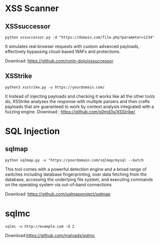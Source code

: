 # XSS Scanner
## XSSsuccessor 
```   
python xssuccessor.py -d "https://domain.com/file.php?parameter=1234"

```
 It simulates real browser requests with custom advanced payloads, effectively bypassing cloud-based WAFs and protections.
 
Download: https://github.com/ronin-dojo/xssuccessor 

## XSStrike
```
python3 xsstrike.py -u https://yourdomain.com/
```
It Instead of injecting payloads and checking it works like all the other tools do, XSStrike analyses the response with multiple parsers and then crafts payloads that are guaranteed to work by context analysis integrated with a fuzzing engine .Download : https://github.com/s0md3v/XSStrike/

# SQL Injection
## sqlmap

```
python sqlmap.py -u "https://yourdomain.com/sqlmap/mysql --batch
```
This tool comes with a powerful detection engine and a broad range of switches including database fingerprinting, over data fetching from the database, accessing the underlying file system, and executing commands on the operating system via out-of-band connections

Download: https://github.com/sqlmapproject/sqlmap

# sqlmc
```
sqlmc -u http://example.com -d 2
```
Download:https://github.com/malvads/sqlmc 
